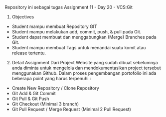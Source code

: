Repository ini sebagai tugas Assignment 11 - Day 20 - VCS:Git

1. Objectives
- Student mampu membuat Repository GIT
- Student mampu melakukan add, commit, push, & pull pada Git.
- Student dapat membuat dan menggabungkan (Merge) Branches pada Git.
- Student mampu membuat Tags untuk menandai suatu komit atau release tertentu.

2. Detail Assignment
Dari Project Website yang sudah dibuat sebelumnya anda diminta untuk mengelola dan mendokumentasikan project tersebut menggunakan Github. Dalam proses pengembangan portofolio ini ada beberapa point yang harus terpenuhi : 

- Create New Repository / Clone Repository
- Git Add & Git Commit
- Git Pull & Git Push
- Git Checkout (Minimal 3 branch)
- Git Pull Request / Merge Request (Minimal 2 Pull Request)
